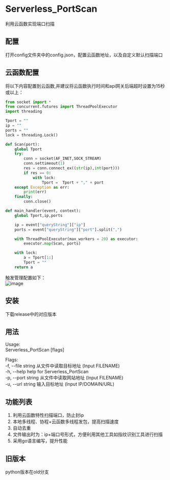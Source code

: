 # Serverless_PortScan  
利用云函数实现端口扫描

## 配置
打开config文件夹中的config.json，配置云函数地址，以及自定义默认扫描端口

## 云函数配置  
将以下内容配置到云函数,并建议将云函数执行时间和api网关后端超时设置为15秒或以上：

```python
from socket import *
from concurrent.futures import ThreadPoolExecutor
import threading

Tport = ""
ip = ""
ports = ""
lock = threading.Lock()

def Scan(port):
    global Tport
    try:
        conn = socket(AF_INET,SOCK_STREAM)
        conn.settimeout(1)
        res = conn.connect_ex((str(ip),int(port)))
        if res == 0:
            with lock:
                Tport =  Tport + "," + port
    except Exception as err:
        print(err)
    finally:
        conn.close()

def main_handler(event, context):
    global Tport,ip,ports

    ip = event["queryString"]["ip"]
    ports = event["queryString"]["port"].split(",")

    with ThreadPoolExecutor(max_workers = 20) as executor:
        executor.map(Scan, ports)

    with lock:
        a = Tport[1:]
        Tport = ""
    return a
```

触发管理配置如下：  
![image](https://github.com/shadowabi/Serverless_PortScan/assets/50265741/899e0445-dd7c-4c2b-9bdd-26c248fa0eb6)


## 安装
下载release中的对应版本



## 用法  
Usage:  
  Serverless_PortScan [flags]  

Flags:  
  -f, --file string   从文件中读取目标地址 (Input FILENAME)  
  -h, --help          help for Serverless_PortScan  
  -p, --port string   从文件中读取网站地址 (Input FILENAME)  
  -u, --url string    输入目标地址 (Input IP/DOMAIN/URL)  

## 功能列表

1. 利用云函数特性扫描端口，防止封ip
2. 本地多线程、协程+云函数多线程发包，提高扫描速度
3. 自动去重
4. 文件输出时为：ip+端口号形式，方便利用其他工具如指纹识别工具进行扫描
5. 采用go语言编写，提升性能


## 旧版本

python版本在old分支  
